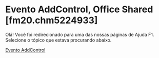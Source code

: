 
# Evento AddControl, Office Shared [fm20.chm5224933]

Olá! Você foi redirecionado para uma das nossas páginas de Ajuda F1. Selecione o tópico que estava procurando abaixo.

[Evento AddControl](http://msdn.microsoft.com/library/9febc628-1d26-9ecf-7f04-7c9431a7b9c8%28Office.15%29.aspx)
